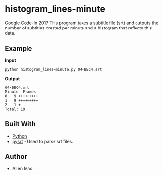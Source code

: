 # histogram_lines-minute
Google Code-In 2017
This program takes a subtitle file (srt) and outputs the number of subtitles created per minute and a histogram that reflects this data.
## Example
**Input**
```
python histogram_lines-minute.py 04-BBC4.srt
```
**Output**
```
04-BBC4.srt
Minute	Frames
0	9 +++++++++
1	9 +++++++++
2	1 +
Total: 19
```
## Built With
* [Python](https://www.python.org/)
* [pysrt](https://pypi.python.org/pypi/pysrt) - Used to parse srt files.
## Author
* Allen Mao
